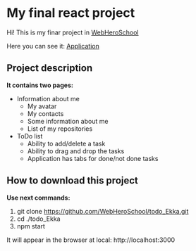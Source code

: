 # My final react project

Hi! This is my finar project in [WebHeroSchool](https://webheroschool.ru)

Here you can see it: [Application](https://ekka-n.github.io/react-project/#)

## Project description

**It contains two pages:**

+ Information about me
    * My avatar
    * My contacts
    * Some information about me
    * List of my repositories
+ ToDo list
    * Ability to add/delete a task
    * Ability to drag and drop the tasks
    * Application has tabs for done/not done tasks

## How to download this project

**Use next commands:**

1. git clone https://github.com/WebHeroSchool/todo_Ekka.git
2. cd ./todo_Ekka
3. npm start

It will appear in the browser at local: http://localhost:3000